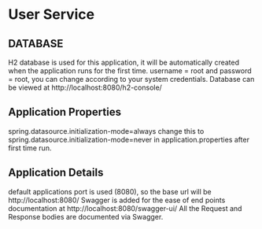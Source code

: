 # User Service
## DATABASE
H2 database is used for this application, it will be automatically created when the application runs for the first time. username = root and password = root, you can change according to your system credentials.
Database can be viewed at http://localhost:8080/h2-console/
## Application Properties
spring.datasource.initialization-mode=always change this to spring.datasource.initialization-mode=never in application.properties after first time run.
## Application Details
default applications port is used (8080), so the base url will be http://localhost:8080/
Swagger is added for the ease of end points documentation at http://localhost:8080/swagger-ui/
All the Request and Response bodies are documented via Swagger.